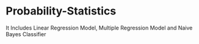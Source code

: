 # Probability-Statistics
It Includes Linear Regression Model, Multiple Regression Model and Naive Bayes Classifier
